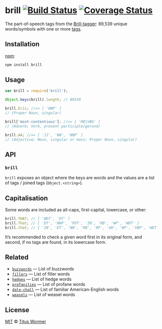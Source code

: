 # brill [![Build Status][travis-badge]][travis] [![Coverage Status][codecov-badge]][codecov]

The part-of-speech tags from the [Brill-tagger][wiki]: 89,539 unique
words/symbols with one or more [tags][descriptions].

## Installation

[npm][]:

```bash
npm install brill
```

## Usage

```js
var brill = require('brill');

Object.keys(brill).length; // 89539

brill.Eric; //=> [ 'NNP' ]
// (Proper Noun, singular)

brill['most-contentious']; //=> [ 'RB|VBG' ]
// (Adverb; Verb, present participle/gerund)

brill.AA; //=> [ 'JJ', 'NN', 'NNP' ]
// (Adjective; Noun, singular or mass; Proper Noun, singular)
```

## API

### `brill`

`brill` exposes an object where the keys are words and the values are
a list of tags / joined tags (`Object.<string>`).

## Capitalisation

Some words are included as all-caps, first-capital, lowercase, or other:

```js
brill.THAT; // [ 'WDT', 'DT' ]
brill.That; // [ 'DT', 'NNP', 'PDT', 'IN', 'RB', 'WP', 'WDT' ]
brill.that; // [ 'IN', 'DT', 'NN', 'RB', 'RP', 'UH', 'WP', 'VBP', 'WDT' ]
```

It’s recommended to check a given word first in its original form,
and second, if no tags are found, in its lowercase form.

## Related

*   [`buzzwords`](https://github.com/wooorm/buzzwords)
    — List of buzzwords
*   [`fillers`](https://github.com/wooorm/fillers)
    — List of filler words
*   [`hedges`](https://github.com/wooorm/hedges)
    — List of hedge words
*   [`profanities`](https://github.com/wooorm/profanities)
    — List of profane words
*   [`dale-chall`](https://github.com/wooorm/dale-chall)
    — List of familiar American-English words
*   [`weasels`](https://github.com/wooorm/weasels)
    — List of weasel words

## License

[MIT][license] © [Titus Wormer][author]

<!-- Definitions -->

[travis-badge]: https://img.shields.io/travis/wooorm/brill.svg

[travis]: https://travis-ci.org/wooorm/brill

[codecov-badge]: https://img.shields.io/codecov/c/github/wooorm/brill.svg

[codecov]: https://codecov.io/github/wooorm/brill

[npm]: https://docs.npmjs.com/cli/install

[license]: LICENSE

[author]: http://wooorm.com

[wiki]: http://en.wikipedia.org/wiki/Brill_tagger

[descriptions]: lib/descriptions.json
